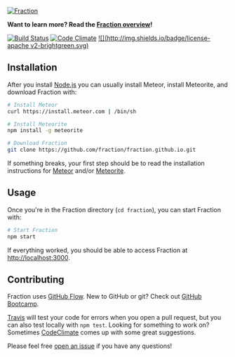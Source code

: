 [![Fraction](http://i.imgur.com/sCu2Klt.png)](http://fraction.io)

**Want to learn more? Read the [Fraction overview](http://fraction.io/)!**

[![Build Status](http://img.shields.io/travis/fraction/fraction.svg)](https://travis-ci.org/fraction/fraction) [![Code Climate](http://img.shields.io/codeclimate/github/fraction/fraction.svg)](https://codeclimate.com/github/fraction/fraction) [![](http://img.shields.io/badge/license-apache v2-brightgreen.svg)](http://www.apache.org/licenses/LICENSE-2.0.html)

## Installation

After you install [Node.js](http://nodejs.org/download/) you can usually install Meteor, install Meteorite, and download Fraction with:

```sh
# Install Meteor
curl https://install.meteor.com | /bin/sh

# Install Meteorite
npm install -g meteorite

# Download Fraction
git clone https://github.com/fraction/fraction.github.io.git
```

If something breaks, your first step should be to read the installation instructions for [Meteor](https://github.com/meteor/meteor#quick-start) and/or  [Meteorite](https://github.com/oortcloud/meteorite/#installing-meteorite).


## Usage

Once you're in the Fraction directory (`cd fraction`), you can start Fraction with:

```sh
# Start Fraction
npm start
```

If everything worked, you should be able to access Fraction at [http://localhost:3000](http://localhost:3000).

## Contributing

Fraction uses [GitHub Flow](https://guides.github.com/introduction/flow/index.html). New to GitHub or git? Check out [GitHub Bootcamp](https://help.github.com/articles/fork-a-repo).

[Travis](https://travis-ci.org/fraction/fraction) will test your code for errors when you open a pull request, but you can also test locally with `npm test`. Looking for something to work on? Sometimes [CodeClimate](https://codeclimate.com/github/fraction/fraction/issues) comes up with some great suggestions.

Please feel free [open an issue](https://github.com/fraction/fraction/issues/new) if you have any questions!
